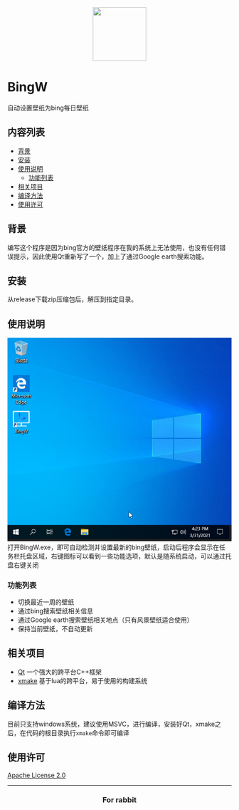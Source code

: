 <div align=center>
    <img width="120" height="120" src="./src/main.ico">
</div>  

# BingW  
自动设置壁纸为bing每日壁纸  

## 内容列表

- [背景](#背景)
- [安装](#安装)
- [使用说明](#使用说明)
    - [功能列表](#功能列表)
- [相关项目](#相关项目)
- [编译方法](#编译方法)
- [使用许可](#使用许可)

## 背景  
编写这个程序是因为bing官方的壁纸程序在我的系统上无法使用，也没有任何错误提示，因此使用Qt重新写了一个，加上了通过Google earth搜索功能。

## 安装
从release下载zip压缩包后，解压到指定目录。

## 使用说明  
![avatar](./Images/usage.webp)  
打开BingW.exe，即可自动检测并设置最新的bing壁纸，启动后程序会显示在任务栏托盘区域，右键图标可以看到一些功能选项，默认是随系统启动，可以通过托盘右键关闭  
### 功能列表  
* 切换最近一周的壁纸  
* 通过bing搜索壁纸相关信息  
* 通过Google earth搜索壁纸相关地点（只有风景壁纸适合使用）  
* 保持当前壁纸，不自动更新  

## 相关项目
* [Qt](https://www.qt.io/) 一个强大的跨平台C++框架  
* [xmake](https://github.com/xmake-io/xmake) 基于lua的跨平台，易于使用的构建系统  

## 编译方法
目前只支持windows系统，建议使用MSVC，进行编译，安装好Qt，xmake之后，在代码的根目录执行`xmake`命令即可编译

## 使用许可
[Apache License 2.0](https://www.apache.org/licenses/LICENSE-2.0)

---
<div align="center">
<h3>For rabbit</h3>
</div>
